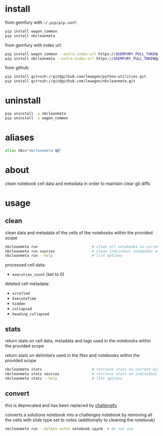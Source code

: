 
# install

from gemfury with `~/.pip/pip.conf`:

``` bash
pip install wagon_common
pip install nbcleanmeta
```

from gemfury with index url:

``` bash
pip install wagon_common --extra-index-url https://$GEMFURY_PULL_TOKEN@pypi.fury.io/ssaunier
pip install nbcleanmeta --extra-index-url https://$GEMFURY_PULL_TOKEN@pypi.fury.io/ssaunier
```

from github:

``` bash
pip install git+ssh://git@github.com/lewagon/python-utilities.git
pip install git+ssh://git@github.com/lewagon/nbcleanmeta.git
```

# uninstall

``` bash
pip uninstall -y nbcleanmeta
pip uninstall -y wagon_common
```

# aliases

``` bash
alias nbc="nbcleanmeta $@"
```

# about

clean notebook cell data and metadata in order to maintain clear git diffs

# usage

## clean

clean data and metadata of the cells of the notebooks within the provided scope

``` bash
nbcleanmeta run                         # clean all notebooks in current directory tree
nbcleanmeta run sources                 # clean individual notebooks and directory trees
nbcleanmeta run --help                  # list options
```

processed cell data:
- `execution_count` (set to 0)

deleted cell metadata:
- `scrolled`
- `ExecuteTime`
- `hidden`
- `collapsed`
- `heading_collapsed`

## stats

return stats on cell data, metadata and tags used in the notebooks within the provided scope

return stats on delimiters used in the files and notebooks within the provided scope

``` bash
nbcleanmeta stats                       # retrieve stats on current directory tree
nbcleanmeta stats sources               # retrieve stats on individual files and directory trees
nbcleanmeta stats --help                # list options
```

## convert

this is deprecated and has been replaced by [challengify](https://github.com/lewagon/utils/tree/master/challengify)

converts a solutions notebook into a challenges notebook by removing all the cells with slide type set to notes (additionally to cleaning the notebook)

``` bash
nbcleanmeta run --delete-notes notebook.ipynb  # do not use
```
